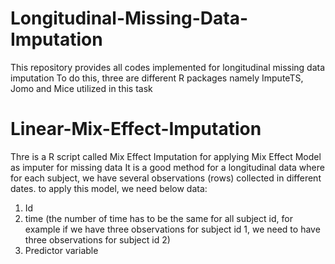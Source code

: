 # Longitudinal-Missing-Data-ImputationThis repository provides all codes implemented for longitudinal missing data imputationTo do this, three are different R packages namely ImputeTS, Jomo and Mice utilized in this task# Linear-Mix-Effect-ImputationThre is a R script called Mix Effect Imputation for applying Mix Effect Model as imputer for missing dataIt is a good method for a longitudinal data where for each subject, we have several observations (rows) collected in different dates.to apply this model, we need below data: 1) Id 2) time (the number of time has to be the same for all subject id, for example if we have three observations for subject id 1, we need to have three observations for subject id 2)3) Predictor variable